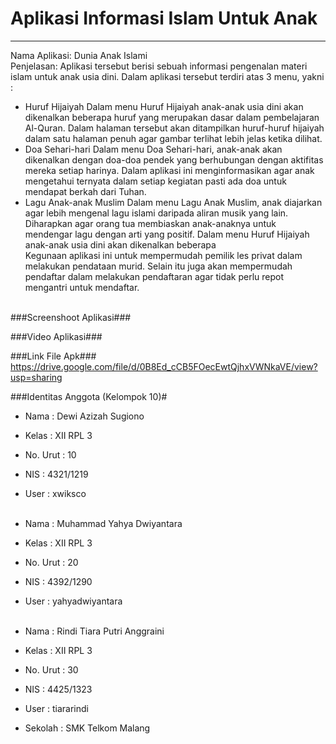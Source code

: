 # **Aplikasi Informasi Islam Untuk Anak**
***
Nama Aplikasi: Dunia Anak Islami<br>
Penjelasan: Aplikasi tersebut berisi sebuah informasi pengenalan materi islam untuk anak usia dini. Dalam aplikasi tersebut terdiri atas 3 menu, yakni : 
* Huruf Hijaiyah
Dalam menu Huruf Hijaiyah anak-anak usia dini akan dikenalkan beberapa huruf yang merupakan dasar dalam pembelajaran Al-Quran. Dalam halaman tersebut akan ditampilkan huruf-huruf hijaiyah dalam satu halaman penuh agar gambar terlihat lebih jelas ketika dilihat.
* Doa Sehari-hari
Dalam menu Doa Sehari-hari, anak-anak akan dikenalkan dengan doa-doa pendek yang berhubungan dengan aktifitas mereka setiap harinya. Dalam aplikasi ini menginformasikan agar anak mengetahui ternyata dalam setiap kegiatan pasti ada doa untuk mendapat berkah dari Tuhan.
* Lagu Anak-anak Muslim
Dalam menu Lagu Anak Muslim, anak diajarkan agar lebih mengenal lagu islami daripada aliran musik yang lain. Diharapkan agar orang tua membiaskan anak-anaknya untuk mendengar lagu dengan arti yang positif.
Dalam menu Huruf Hijaiyah anak-anak usia dini akan dikenalkan beberapa<br>
Kegunaan aplikasi ini untuk mempermudah pemilik les privat dalam melakukan pendataan murid. Selain itu juga akan mempermudah pendaftar dalam melakukan pendaftaran agar tidak perlu repot mengantri untuk mendaftar.<br><br>

###Screenshoot Aplikasi###

###Video Aplikasi###

###Link File Apk###
https://drive.google.com/file/d/0B8Ed_cCB5FOecEwtQjhxVWNkaVE/view?usp=sharing<br>

###Identitas Anggota (Kelompok 10)#
* Nama : Dewi Azizah Sugiono<br>
* Kelas : XII RPL 3<br>
* No. Urut : 10<br>
* NIS : 4321/1219<br>
* User : xwiksco<br><br>

* Nama    : Muhammad Yahya Dwiyantara<br>
* Kelas  : XII RPL 3<br>
* No. Urut : 20<br>
* NIS : 4392/1290<br>
* User : yahyadwiyantara<br><br>

* Nama    : Rindi Tiara Putri Anggraini<br>
* Kelas  : XII RPL 3<br>
* No. Urut : 30<br>
* NIS : 4425/1323<br>
* User : tiararindi<br>
* Sekolah : SMK Telkom Malang<br>

